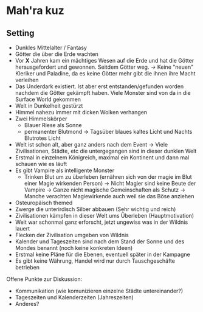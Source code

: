 # Mah'ra kuz
## Setting
- Dunkles Mittelalter / Fantasy
- Götter die über die Erde wachten
- Vor **X** Jahren kam ein mächtiges Wesen auf die Erde und hat die Götter herausgefordert und gewonnen. Seitdem Götter weg.
	$\rightarrow$ Keine "neuen" Kleriker und Paladine, da es keine Götter mehr gibt die ihnen ihre Macht verleihen
- Das Underdark existiert. Ist aber erst entstanden/gefunden worden nachdem die Götter gekämpft haben. Viele Monster sind von da in die Surface World gekommen
- Welt in Dunkelheit gestürzt
- Himmel nahezu immer mit dicken Wolken verhangen
- Zwei Himmelskörper
	- Blauer Riese als Sonne
	- permanenter Blutmond
	$\rightarrow$ Tagsüber blaues kaltes Licht und Nachts Blutrotes Licht
- Welt ist schon alt, aber ganz anders nach dem Event
	$\rightarrow$ Viele Zivilisationen, Städte, etc die untergegangen sind in dieser dunklen Welt
- Erstmal in einzelnem Königreich, maximal ein Kontinent und dann mal schauen wie es läuft
- Es gibt Vampire als intelligente Monster
	- Trinken Blut um zu überleben (ernähren sich von der magie im Blut einer Magie wirkenden Person)
	$\rightarrow$ Nicht Magier sind keine Beute der Vampire
	$\rightarrow$ Ganze nicht magische Gemeinschaften als Schutz
	$\rightarrow$ Manche verachten Magiewirkende auch weil sie das Böse anziehen
- Osteuropäisch themed
- Zwerge die unterirdisch Silber abbauen (Sehr wichtig und reich)
- Zivilisationen kämpfen in dieser Welt ums Überleben (Hauptmotivation)
- Welt war schonmal ganz erforscht, jetzt ungewiss was in der Wildnis lauert
- Flecken der Zivilisation umgeben von Wildnis
- Kalender und Tageszeiten sind nach dem Stand der Sonne und des Mondes benannt (noch keine konkreten Ideen)
- Erstmal keine Pläne für die Ebenen, eventuell später in der Kampagne
- Es gibt keine Währung, Handel wird nur durch Tauschgeschäfte betrieben

Offene Punkte zur Diskussion:
- Kommunikation (wie komunizieren einzelne Städte untereinander?)
- Tageszeiten und Kalenderzeiten (Jahreszeiten)
- Anderes?

